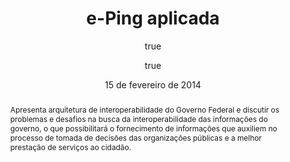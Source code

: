---
fontsize: 12pt
papersize: a4paper
documentclass: article

lang: brazil

diretoria: 'Diretoria de Infraestrutura de TIC - DIT'
superintendencia: 'Superintendência de Planejamento e Suporte de TIC - SUPS'
departamento: 'Departamento de Suporte - DEST'
title:  'e-Ping aplicada'
date: 15 de fevereiro de 2014
author:
- name: Hudson Vieira
  affiliation: MPOG/SLTI
- name: Sergio Ribeiro
  affiliation: Dataprev/DEQI/DIED
tags: [eping, interoperabilidade]
abstract: | 
 Apresenta arquitetura de interoperabilidade do Governo Federal e discutir os problemas e desafios na busca da interoperabilidade das informações do governo, o que possibilitará o fornecimento de informações que auxiliem no processo de tomada de decisões das organizações públicas e a melhor prestação de serviços ao cidadão.
...
